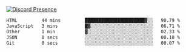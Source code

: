 [![Discord Presence](https://lanyard.cnrad.dev/api/689805100331696149)](https://discord.com/users/689805100331696149)

<!--START_SECTION:waka-->

```txt
HTML         44 mins         ██████████████████████▓░░   90.79 %
JavaScript   3 mins          █▓░░░░░░░░░░░░░░░░░░░░░░░   06.71 %
Other        1 min           ▓░░░░░░░░░░░░░░░░░░░░░░░░   02.33 %
JSON         0 secs          ░░░░░░░░░░░░░░░░░░░░░░░░░   00.10 %
Git          0 secs          ░░░░░░░░░░░░░░░░░░░░░░░░░   00.07 %
```

<!--END_SECTION:waka-->
<img src="https://hit.yhype.me/github/profile?user_id=53441990" alt="">
